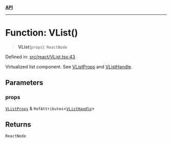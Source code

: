 [**API**](../../API.md)

***

# Function: VList()

> **VList**(`props`): `ReactNode`

Defined in: [src/react/VList.tsx:43](https://github.com/inokawa/virtua/blob/6f0a2cc73821555ca70fe196669f946c5e86c72d/src/react/VList.tsx#L43)

Virtualized list component. See [VListProps](../interfaces/VListProps.md) and [VListHandle](../interfaces/VListHandle.md).

## Parameters

### props

[`VListProps`](../interfaces/VListProps.md) & `RefAttributes`\<[`VListHandle`](../interfaces/VListHandle.md)\>

## Returns

`ReactNode`
